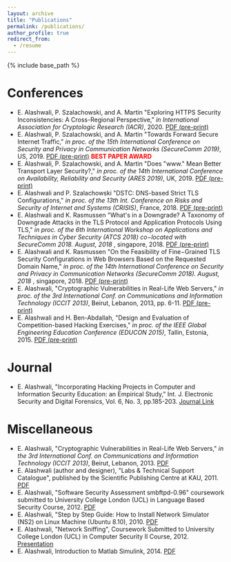 ```yaml
---
layout: archive
title: "Publications"
permalink: /publications/
author_profile: true
redirect_from:
  - /resume
---
```


{% include base_path %}

Conferences
======
* E. Alashwali, P. Szalachowski, and A. Martin "Exploring HTTPS Security Inconsistencies: A Cross-Regional Perspective," <i> in International Association for Cryptologic Research (IACR)</i>, 2020. <a href="/publications/https_inconsistencies.pdf">PDF (pre-print)</a>
* E. Alashwali, P. Szalachowski, and A. Martin "Towards Forward Secure Internet Traffic," <i> in proc. of the 15th International Conference on Security and Privacy in Communication Networks (SecureComm 2019)</i>, US, 2019. <a href="/publications/towards_fs.pdf">PDF (pre-print)</a> <font color="red">**BEST PAPER AWARD**</font>
* E. Alashwali, P. Szalachowski, and A. Martin "Does "www." Mean Better Transport Layer Security?," <i> in proc. of the 14th International Conference on Availability, Reliability and Security (ARES 2019)</i>, UK, 2019. <a href="/publications/1906.06505.pdf">PDF (pre-print)</a>
* E. Alashwali and P. Szalachowski "DSTC: DNS-based Strict TLS Configurations," <i> in proc. of the 13th Int. Conference on Risks and Security of Internet and Systems (CRISIS)</i>, France, 2018. <a href="alashwali_and_szalachowski_dstc_camera_ready.pdf">PDF (pre-print)</a>
* E. Alashwali and K. Rasmussen "What's in a Downgrade? A Taxonomy of Downgrade Attacks in the TLS Protocol and Application Protocols Using TLS," <i>in proc. of the 6th International Workshop on Applications and Techniques in Cyber Security (ATCS 2018) co−located with SecureComm 2018. August‚ 2018 </i>, singapore, 2018. <a href="downgrade-taxonomy-18.pdf">PDF (pre-print)</a>
* E. Alashwali and K. Rasmussen "On the Feasibility of Fine−Grained TLS Security Configurations in Web Browsers Based on the Requested Domain Name," <i>in proc. of the 14th International Conference on Security and Privacy in Communication Networks (SecureComm 2018). August‚ 2018 </i>, singapore, 2018. <a href="fine_grained_tls_securecomm18.pdf">PDF (pre-print)</a>
* E. Alashwali, "Cryptographic Vulnerabilities in Real-Life Web Servers," <i>in proc. of the 3rd International Conf. on Communications and Information Technology (ICCIT 2013)</i>, Beirut, Lebanon, 2013, pp. 6-11. <a href="ccit_paper_2012.pdf">PDF (pre-print)</a>
* E. Alashwali and H. Ben-Abdallah, "Design and Evaluation of Competition-based Hacking Exercises," <i> in proc. of the IEEE Global Engineering Education Conference (EDUCON 2015)</i>, Tallin, Estonia, 2015. <a href="competition_based_hacking_exercises.pdf">PDF (pre-print) </a>

Journal
======
* E. Alashwali, "Incorporating Hacking Projects in Computer and Information Security Education: an Empirical Study," Int. J. Electronic Security and Digital Forensics, Vol. 6, No. 3, pp.185-203. <a href="http://www.inderscienceonline.com/doi/abs/10.1504/IJESDF.2014.064406">Journal Link</a>

Miscellaneous
======
* E. Alashwali, "Cryptographic Vulnerabilities in Real-Life Web Servers," <i> in the 3rd International Conf. on Communications and Information Technology (ICCIT 2013)</i>, Beirut, Lebanon, 2013. <a href="ccit_poster_2012.pdf">PDF</a>
* E. Alashwali (author and designer), "Labs & Technical Support Catalogue", published by the Scientific Publishing Centre at KAU, 2011. <a href="catalogue_2010_A5size_ver5.pdf">PDF</a>
* E. Alashwali, "Software Security Assessment smbftpd-0.96" coursework submitted to University College London (UCL) in Language Based Security Course, 2012. <a href="security_assesment.pdf">PDF</a>
* E. Alashwali, "Step by Step Guide: How to Install Network Simulator (NS2) on Linux Machine (Ubuntu 8.10), 2010. <a href="ns2.pdf">PDF</a>
* E. Alashwali, "Network Sniffing", Coursework Submitted to University College London (UCL) in Computer Security II Course, 2012. <a href="network_sniffing_ver5.pdf">Presentation</a>
* E. Alashwali, Introduction to Matlab Simulink, 2014. <a href="intro_simulink.pdf">PDF</a>

